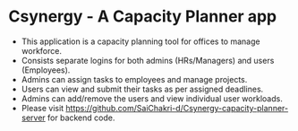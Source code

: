 # Csynergy - A Capacity Planner app 
- This application is a capacity planning tool for offices to manage workforce.
- Consists separate logins for both admins (HRs/Managers) and users (Employees).
- Admins can assign tasks to employees and manage projects.
- Users can view and submit their tasks as per assigned deadlines.
- Admins can add/remove the users and view individual user workloads.
- Please visit https://github.com/SaiChakri-d/Csynergy-capacity-planner-server for backend code.
